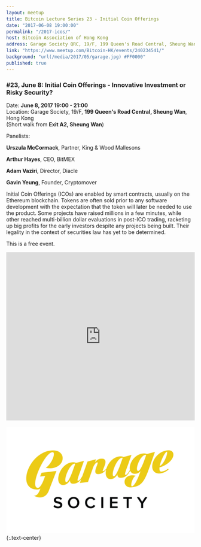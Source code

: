 ```yaml
---
layout: meetup
title: Bitcoin Lecture Series 23 - Initial Coin Offerings
date: "2017-06-08 19:00:00"
permalink: "/2017-icos/"
host: Bitcoin Association of Hong Kong
address: Garage Society QRC, 19/F, 199 Queen's Road Central, Sheung Wan, Hong Kong
link: "https://www.meetup.com/Bitcoin-HK/events/240234541/"
background: "url(/media/2017/05/garage.jpg) #FF0000"
published: true
---
```


### #23, June 8: Initial Coin Offerings - Innovative Investment or Risky Security?

Date: **June 8, 2017 19:00 - 21:00**     
Location: Garage Society, 19/F, **199 Queen's Road Central, Sheung Wan**, Hong Kong     
(Short walk from **Exit A2, Sheung Wan**)     

Panelists:

**Urszula McCormack**, Partner, King & Wood Mallesons 

**Arthur Hayes**, CEO, BitMEX 

**Adam Vaziri**, Director, Diacle 

**Gavin Yeung**, Founder, Cryptomover


Initial Coin Offerings (ICOs) are enabled by smart contracts, usually on the Ethereum blockchain. Tokens are often sold prior to any software development with the expectation that the token will later be needed to use the product. Some projects have raised millions in a few minutes, while other reached multi-billion dollar evaluations in post-ICO trading, racketing up big profits for the early investors despite any projects being built. Their legality in the context of securities law has yet to be determined.

This is a free event.

<iframe src="https://www.google.com/maps/embed?pb=!1m18!1m12!1m3!1d3691.8158024621976!2d114.14846525124635!3d22.28496628525968!2m3!1f0!2f0!3f0!3m2!1i1024!2i768!4f13.1!3m3!1m2!1s0x3404007c1a7e34cf%3A0xdd1cc60bfdd911c0!2sGarage+Society+QRC!5e0!3m2!1sen!2s!4v1495723892446" width="100%" height="450" frameborder="0" style="border:0" allowfullscreen></iframe>

[![Garage Society](/media/2017/05/garagesociety.png)](http://www.thegaragesociety.com/)
{:.text-center}
